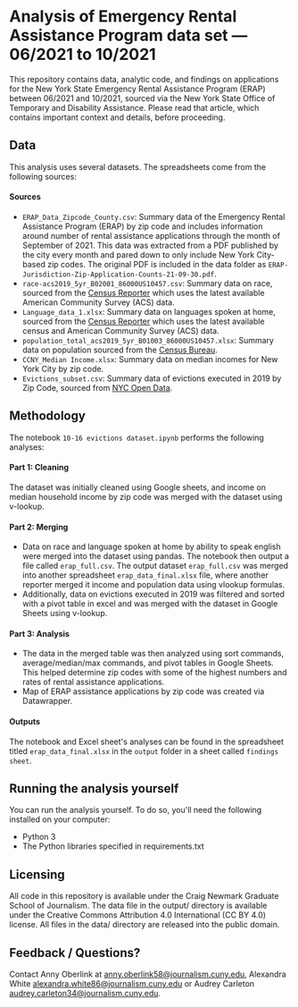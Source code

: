 # Analysis of Emergency Rental Assistance Program data set — 06/2021 to 10/2021

This repository contains data, analytic code, and findings on applications for the New York State Emergency Rental Assistance Program (ERAP) between 06/2021 and 10/2021, sourced via the New York State Office of Temporary and Disability Assistance. Please read that article, which contains important context and details, before proceeding.

## Data
This analysis uses several datasets. The spreadsheets come from the following sources:

#### Sources
- `ERAP_Data_Zipcode_County.csv`: Summary data of the Emergency Rental Assistance Program (ERAP) by zip code and includes information around number of rental assistance applications through the month of September of 2021. This data was extracted from a PDF published by the city every month and  pared down to only include New York City-based zip codes. The original PDF is included in the data folder as `ERAP-Jurisdiction-Zip-Application-Counts-21-09-30.pdf`.
- `race-acs2019_5yr_B02001_86000US10457.csv`: Summary data on race, sourced from the [Census Reporter](https://censusreporter.org/) which uses the latest available American Community Survey (ACS) data.
- `Language_data_1.xlsx`: Summary data on languages spoken at home, sourced from the [Census Reporter](https://censusreporter.org/) which uses the latest available census and American Community Survey (ACS) data.
- `population_total_acs2019_5yr_B01003_86000US10457.xlsx`: Summary data on population sourced from the [Census Bureau](https://www.census.gov/data/developers/data-sets/acs-5year.html).
- `CCNY_Median Income.xlsx`: Summary data on median incomes for New York City by zip code.
- `Evictions_subset.csv`: Summary data of evictions executed in 2019 by Zip Code, sourced from [NYC Open Data](https://opendata.cityofnewyork.us/).


## Methodology

The notebook `10-16 evictions dataset.ipynb` performs the following analyses:

#### Part 1: Cleaning

The dataset was initially cleaned using Google sheets, and income on median household income by zip code was merged with the dataset using v-lookup.

#### Part 2: Merging

- Data on race and language spoken at home by ability to speak english were merged into the dataset using pandas. The notebook then output a file called `erap_full.csv`. The output dataset `erap_full.csv` was merged into another spreadsheet `erap_data_final.xlsx` file, where another reporter merged it income and population data using vlookup formulas.
- Additionally, data on evictions executed in 2019 was filtered and sorted with a pivot table in excel and was merged with the dataset in Google Sheets using v-lookup.

#### Part 3: Analysis

-  The data in the merged table was then analyzed using sort commands, average/median/max commands, and pivot tables in Google Sheets. This helped determine zip codes with some of the highest numbers and rates of rental assistance applications. 
- Map of ERAP assistance applications by zip code was created via Datawrapper.


#### Outputs

The notebook and Excel sheet's analyses can be found in the spreadsheet titled `erap_data_final.xlsx` in the `output` folder in a sheet called `findings sheet`.

## Running the analysis yourself
You can run the analysis yourself. To do so, you'll need the following installed on your computer:

- Python 3
- The Python libraries specified in requirements.txt

## Licensing

All code in this repository is available under the Craig Newmark Graduate School of Journalism. The data file in the output/ directory is available under the Creative Commons Attribution 4.0 International (CC BY 4.0) license. All files in the data/ directory are released into the public domain.

## Feedback / Questions?
Contact Anny Oberlink at anny.oberlink58@journalism.cuny.edu, Alexandra White alexandra.white86@journalism.cuny.edu or Audrey Carleton audrey.carleton34@journalism.cuny.edu.
